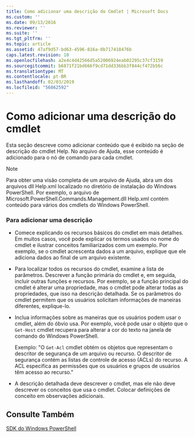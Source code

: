 ```yaml
---
title: Como adicionar uma descrição do Cmdlet | Microsoft Docs
ms.custom: ''
ms.date: 09/13/2016
ms.reviewer: ''
ms.suite: ''
ms.tgt_pltfrm: ''
ms.topic: article
ms.assetid: 47af9d57-bd63-4596-816a-0b717418476b
caps.latest.revision: 10
ms.openlocfilehash: a2e4c4d42566d5a52006924eab02295c37cf3159
ms.sourcegitcommit: b6871f21bd666f9cd71dd336bb3f844cf472b56c
ms.translationtype: MT
ms.contentlocale: pt-BR
ms.lasthandoff: 02/03/2019
ms.locfileid: "56862592"
---
```

# <a name="how-to-add-a-cmdlet-description"></a>Como adicionar uma descrição do cmdlet

Esta seção descreve como adicionar conteúdo que é exibido na seção de descrição do cmdlet Help. No arquivo de Ajuda, esse conteúdo é adicionado para o nó de comando para cada cmdlet.

> [!NOTE]
> Para obter uma visão completa de um arquivo de Ajuda, abra um dos arquivos dll Help.xml localizado no diretório de instalação do Windows PowerShell. Por exemplo, o arquivo de Microsoft.PowerShell.Commands.Management.dll Help.xml contém conteúdo para vários dos cmdlets do Windows PowerShell.

### <a name="to-add-a-description"></a>Para adicionar uma descrição

- Comece explicando os recursos básicos do cmdlet em mais detalhes. Em muitos casos, você pode explicar os termos usados no nome do cmdlet e ilustrar conceitos familiarizados com um exemplo. Por exemplo, se o cmdlet acrescenta dados a um arquivo, explique que ele adiciona dados ao final de um arquivo existente.

- Para localizar todos os recursos do cmdlet, examine a lista de parâmetros. Descrever a função primária do cmdlet e, em seguida, incluir outras funções e recursos. Por exemplo, se a função principal do cmdlet é alterar uma propriedade, mas o cmdlet pode alterar todas as propriedades, que isso na descrição detalhada. Se os parâmetros do cmdlet permitem que os usuários solicitam informações de maneiras diferentes, explique-lo.

- Inclua informações sobre as maneiras que os usuários podem usar o cmdlet, além do óbvio usa. Por exemplo, você pode usar o objeto que o `Get-Host` cmdlet recupera para alterar a cor do texto na janela de comando do Windows PowerShell.

  Exemplo:  "O `Get-Acl` cmdlet obtém os objetos que representam o descritor de segurança de um arquivo ou recurso. O descritor de segurança contém as listas de controle de acesso (ACLs) do recurso. A ACL especifica as permissões que os usuários e grupos de usuários têm acesso ao recurso."

- A descrição detalhada deve descrever o cmdlet, mas ele não deve descrever os conceitos que usa o cmdlet. Colocar definições de conceito em observações adicionais.

## <a name="see-also"></a>Consulte Também

[SDK do Windows PowerShell](../windows-powershell-reference.md)

